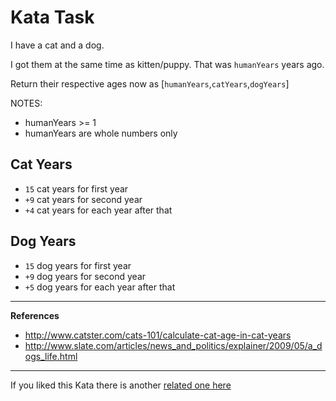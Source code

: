 # Kata Task

I have a cat and a dog.

I got them at the same time as kitten/puppy. That was `humanYears` years ago.

Return their respective ages now as [`humanYears`,`catYears`,`dogYears`]

NOTES:
* humanYears >= 1
* humanYears are whole numbers only

## Cat Years

* `15` cat years for first year
* `+9` cat years for second year
* `+4` cat years for each year after that

## Dog Years

* `15` dog years for first year
* `+9` dog years for second year
* `+5` dog years for each year after that

<hr>

**References**

* http://www.catster.com/cats-101/calculate-cat-age-in-cat-years
* http://www.slate.com/articles/news_and_politics/explainer/2009/05/a_dogs_life.html

<hr>

If you liked this Kata there is another <a href="https://www.codewars.com/kata/cat-years-dog-years-2">related one here</a>


